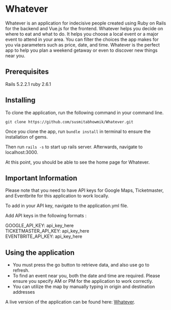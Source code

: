 # Whatever #

Whatever is an application for indecisive people created using Ruby on Rails for the backend and Vue.js for the frontend. Whatever helps you decide on where to eat and what to do. It helps you choose a local event or a major event to attend in your area. You can filter the choices the app makes for you via parameters such as price, date, and time.  Whatever is the perfect app to help you plan a weekend getaway or even to discover new things near you.

## Prerequisites ## 

Rails 5.2.2.1
ruby 2.6.1

## Installing ##

To clone the application, run the following command in your command line.

`git clone https://github.com/susmitabhowmik/Whatever.git`

Once you clone the app, run `bundle install` in terminal to ensure the installation of gems.

Then run `rails -s` to start up rails server. Afterwards, navigate to localhost:3000.

At this point, you should be able to see the home page for Whatever. 

## Important Information ## 

Please note that you need to have API keys for Google Maps, Ticketmaster, and Eventbrite for this application to work locally. 

To add in your API key, navigate to the application.yml file.

Add API keys in the following formats :

GOOGLE_API_KEY: api_key_here </br>
TICKETMASTER_API_KEY: api_key_here </br>
EVENTBRITE_API_KEY: api_key_here

## Using the application ## 
* You must press the go button to retrieve data, and also use go to refresh.
* To find an event near you, both the date and time are required. Please ensure you specify AM or PM for the application to work correctly.
* You can utilize the map by manually typing in origin and destination addresses

A live version of the application can be found here: [Whatever](https://whatever-app.herokuapp.com/#/).